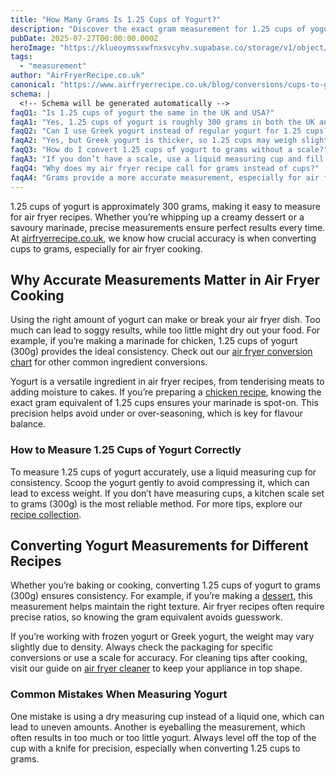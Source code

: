 ```yaml
---
title: "How Many Grams Is 1.25 Cups of Yogurt?"
description: "Discover the exact gram measurement for 1.25 cups of yogurt with our easy conversion guide—perfect for air fryer recipes!"
pubDate: 2025-07-27T00:00:00.000Z
heroImage: "https://klueoymssxwfnxsvcyhv.supabase.co/storage/v1/object/public/Shmucket/how-many-grams-is-1-25-cups-of-yogurt.webp"
tags:
  - "measurement"
author: "AirFryerRecipe.co.uk"
canonical: "https://www.airfryerrecipe.co.uk/blog/conversions/cups-to-grams/how-many-grams-is-1-25-cups-of-yogurt"
schema: |
  <!-- Schema will be generated automatically -->
faqQ1: "Is 1.25 cups of yogurt the same in the UK and USA?"
faqA1: "Yes, 1.25 cups of yogurt is roughly 300 grams in both the UK and USA. However, cup sizes can vary slightly based on the type of yogurt (e.g., Greek yogurt is denser). For air fryer recipes, using a kitchen scale ensures accuracy regardless of location."
faqQ2: "Can I use Greek yogurt instead of regular yogurt for 1.25 cups?"
faqA2: "Yes, but Greek yogurt is thicker, so 1.25 cups may weigh slightly more (around 320g). Adjust other liquids in your air fryer recipe to balance consistency. For best results, measure by weight rather than volume."
faqQ3: "How do I convert 1.25 cups of yogurt to grams without a scale?"
faqA3: "If you don’t have a scale, use a liquid measuring cup and fill it to the 1.25-cup mark. Level it off with a knife for accuracy. Remember, this method is less precise than weighing, so results may vary slightly."
faqQ4: "Why does my air fryer recipe call for grams instead of cups?"
faqA4: "Grams provide a more accurate measurement, especially for air fryer cooking where precision affects texture and cooking time. Cups can vary based on how ingredients are packed, but grams ensure consistency every time."
---
```

<p>1.25 cups of yogurt is approximately 300 grams, making it easy to measure for air fryer recipes. Whether you’re whipping up a creamy dessert or a savoury marinade, precise measurements ensure perfect results every time. At <a href=https://www.airfryerrecipe.co.uk>airfryerrecipe.co.uk</a>, we know how crucial accuracy is when converting cups to grams, especially for air fryer cooking.</p>  

<h2>Why Accurate Measurements Matter in Air Fryer Cooking</h2>  
<p>Using the right amount of yogurt can make or break your air fryer dish. Too much can lead to soggy results, while too little might dry out your food. For example, if you’re making a marinade for chicken, 1.25 cups of yogurt (300g) provides the ideal consistency. Check out our <a href=https://www.airfryerrecipe.co.uk/air-fryer-conversion-chart>air fryer conversion chart</a> for other common ingredient conversions.</p>  

<p>Yogurt is a versatile ingredient in air fryer recipes, from tenderising meats to adding moisture to cakes. If you’re preparing a <a href=https://www.airfryerrecipe.co.uk/recipe-category/chicken>chicken recipe</a>, knowing the exact gram equivalent of 1.25 cups ensures your marinade is spot-on. This precision helps avoid under or over-seasoning, which is key for flavour balance.</p>  

<h3>How to Measure 1.25 Cups of Yogurt Correctly</h3>  
<p>To measure 1.25 cups of yogurt accurately, use a liquid measuring cup for consistency. Scoop the yogurt gently to avoid compressing it, which can lead to excess weight. If you don’t have measuring cups, a kitchen scale set to grams (300g) is the most reliable method. For more tips, explore our <a href=https://www.airfryerrecipe.co.uk/recipes>recipe collection</a>.</p>  

<h2>Converting Yogurt Measurements for Different Recipes</h2>  
<p>Whether you’re baking or cooking, converting 1.25 cups of yogurt to grams (300g) ensures consistency. For example, if you’re making a <a href=https://www.airfryerrecipe.co.uk/recipe-category/dessert>dessert</a>, this measurement helps maintain the right texture. Air fryer recipes often require precise ratios, so knowing the gram equivalent avoids guesswork.</p>  

<p>If you’re working with frozen yogurt or Greek yogurt, the weight may vary slightly due to density. Always check the packaging for specific conversions or use a scale for accuracy. For cleaning tips after cooking, visit our guide on <a href=https://www.airfryerrecipe.co.uk/air-fryer-cleaner>air fryer cleaner</a> to keep your appliance in top shape.</p>  

<h3>Common Mistakes When Measuring Yogurt</h3>  
<p>One mistake is using a dry measuring cup instead of a liquid one, which can lead to uneven amounts. Another is eyeballing the measurement, which often results in too much or too little yogurt. Always level off the top of the cup with a knife for precision, especially when converting 1.25 cups to grams.</p>
